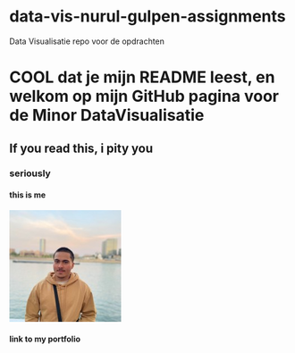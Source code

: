 # data-vis-nurul-gulpen-assignments
Data Visualisatie repo voor de opdrachten

# COOL dat je mijn README leest, en welkom op mijn GitHub pagina voor de Minor DataVisualisatie
## If you read this, i pity you
### seriously

#### this is me
![profile pic](profile_pic.jpg)

#### link to my portfolio

